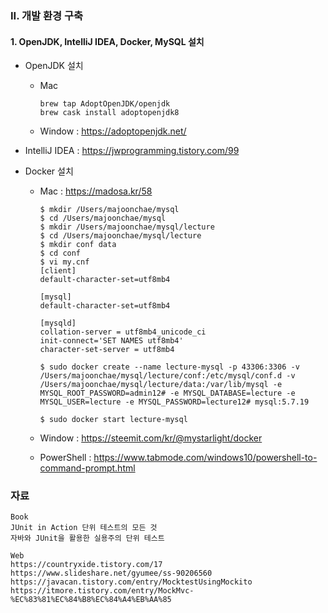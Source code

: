 ### II. 개발 환경 구축

####   1. OpenJDK, IntelliJ IDEA, Docker, MySQL 설치

- OpenJDK 설치

  - Mac

    ```
    brew tap AdoptOpenJDK/openjdk
    brew cask install adoptopenjdk8
    ```

  - Window : https://adoptopenjdk.net/

- IntelliJ IDEA : https://jwprogramming.tistory.com/99

- Docker 설치

  - Mac : https://madosa.kr/58

    ```
    $ mkdir /Users/majoonchae/mysql
    $ cd /Users/majoonchae/mysql
    $ mkdir /Users/majoonchae/mysql/lecture
    $ cd /Users/majoonchae/mysql/lecture
    $ mkdir conf data
    $ cd conf
    $ vi my.cnf
    [client] 
    default-character-set=utf8mb4 
    
    [mysql] 
    default-character-set=utf8mb4 
    
    [mysqld] 
    collation-server = utf8mb4_unicode_ci 
    init-connect='SET NAMES utf8mb4' 
    character-set-server = utf8mb4
    
    $ sudo docker create --name lecture-mysql -p 43306:3306 -v /Users/majoonchae/mysql/lecture/conf:/etc/mysql/conf.d -v /Users/majoonchae/mysql/lecture/data:/var/lib/mysql -e MYSQL_ROOT_PASSWORD=admin12# -e MYSQL_DATABASE=lecture -e MYSQL_USER=lecture -e MYSQL_PASSWORD=lecture12# mysql:5.7.19
    
    $ sudo docker start lecture-mysql
    ```

  - Window : https://steemit.com/kr/@mystarlight/docker

  - PowerShell : https://www.tabmode.com/windows10/powershell-to-command-prompt.html


### 자료
```
Book
JUnit in Action 단위 테스트의 모든 것 
자바와 JUnit을 활용한 실용주의 단위 테스트

Web
https://countryxide.tistory.com/17
https://www.slideshare.net/gyumee/ss-90206560
https://javacan.tistory.com/entry/MocktestUsingMockito
https://itmore.tistory.com/entry/MockMvc-%EC%83%81%EC%84%B8%EC%84%A4%EB%AA%85
```